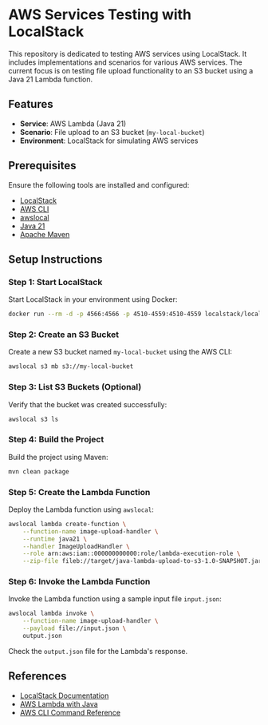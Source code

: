 # AWS Services Testing with LocalStack

This repository is dedicated to testing AWS services using LocalStack. It includes implementations and scenarios for various AWS services. The current focus is on testing file upload functionality to an S3 bucket using a Java 21 Lambda function.

## Features
- **Service**: AWS Lambda (Java 21)
- **Scenario**: File upload to an S3 bucket (`my-local-bucket`)
- **Environment**: LocalStack for simulating AWS services

## Prerequisites
Ensure the following tools are installed and configured:
- [LocalStack](https://docs.localstack.cloud/)
- [AWS CLI](https://aws.amazon.com/cli/)
- [awslocal](https://github.com/localstack/awscli-local)
- [Java 21](https://www.oracle.com/java/technologies/javase/jdk21-archive-downloads.html)
- [Apache Maven](https://maven.apache.org/)

## Setup Instructions

### Step 1: Start LocalStack
Start LocalStack in your environment using Docker:
```bash
docker run --rm -d -p 4566:4566 -p 4510-4559:4510-4559 localstack/localstack
```

### Step 2: Create an S3 Bucket
Create a new S3 bucket named `my-local-bucket` using the AWS CLI:
```bash
awslocal s3 mb s3://my-local-bucket
```

### Step 3: List S3 Buckets (Optional)
Verify that the bucket was created successfully:
```bash
awslocal s3 ls
```

### Step 4: Build the Project
Build the project using Maven:
```bash
mvn clean package
```

### Step 5: Create the Lambda Function
Deploy the Lambda function using `awslocal`:
```bash
awslocal lambda create-function \
    --function-name image-upload-handler \
    --runtime java21 \
    --handler ImageUploadHandler \
    --role arn:aws:iam::000000000000:role/lambda-execution-role \
    --zip-file fileb://target/java-lambda-upload-to-s3-1.0-SNAPSHOT.jar
```

### Step 6: Invoke the Lambda Function
Invoke the Lambda function using a sample input file `input.json`:
```bash
awslocal lambda invoke \
    --function-name image-upload-handler \
    --payload file://input.json \
    output.json
```
Check the `output.json` file for the Lambda's response.

## References
- [LocalStack Documentation](https://docs.localstack.cloud/)
- [AWS Lambda with Java](https://docs.aws.amazon.com/lambda/latest/dg/lambda-java.html)
- [AWS CLI Command Reference](https://docs.aws.amazon.com/cli/latest/reference/)

